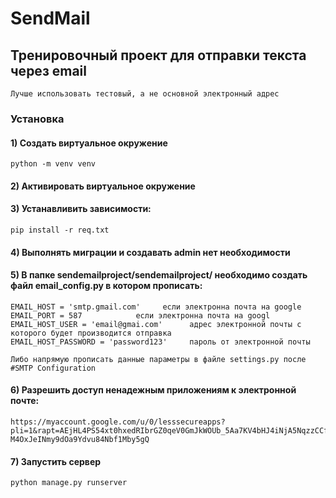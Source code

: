 # SendMail
## Тренировочный проект для отправки текста через email
    Лучше использовать тестовый, а не основной электронный адрес

### Установка

#### 1) Создать виртуальное окружение

    python -m venv venv

#### 2) Активировать виртуальное окружение
   
#### 3) Устанавливить зависимости:
    pip install -r req.txt

#### 4) Выполнять миграции и создавать admin нет необходимости

#### 5) В папке sendemailproject/sendemailproject/ необходимо создать файл email_config.py в котором прописать:    
    EMAIL_HOST = 'smtp.gmail.com'     если электронна почта на google
    EMAIL_PORT = 587            если электронна почта на googl
    EMAIL_HOST_USER = 'email@gmai.com'      адрес электронной почты с которого будет производится отправка  
    EMAIL_HOST_PASSWORD = 'password123'     пароль от электронной почты
    
    Либо напрямую прописать данные параметры в файле settings.py после #SMTP Configuration
    
#### 6) Разрешить доступ ненадежным приложениям к электронной почте:
    https://myaccount.google.com/u/0/lesssecureapps?pli=1&rapt=AEjHL4PS54xt0hxedRIbrGZ0qeV0GmJkWOUb_5Aa7KV4bHJ4iNjA5NqzzCCfoOC3Nt-M4OxJeINmy9dOa9Ydvu84Nbf1Mby5gQ  

#### 7) Запустить сервер
    python manage.py runserver
